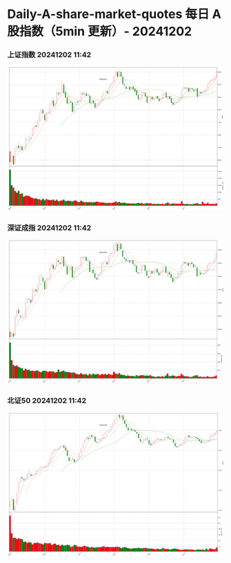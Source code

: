 
# Daily-A-share-market-quotes 每日 A 股指数（5min 更新）- 20241202

### 上证指数 20241202 11:42
![](./fig/2024/12/20241202-sh000001.png)

### 深证成指 20241202 11:42
![](./fig/2024/12/20241202-sz399001.png)

### 北证50 20241202 11:42
![](./fig/2024/12/20241202-bj899050.png)
